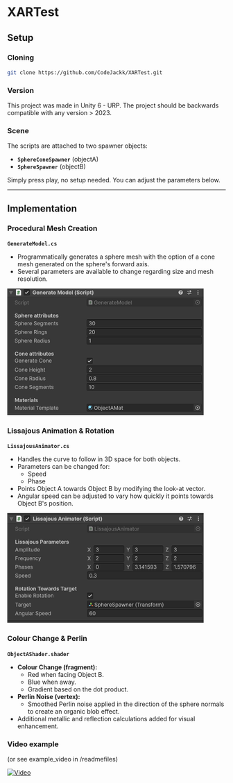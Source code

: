 # XARTest

## Setup

### Cloning
```bash
git clone https://github.com/CodeJackk/XARTest.git
```

### Version
This project was made in Unity 6 - URP. The project should be backwards compatible with any version > 2023.

### Scene
The scripts are attached to two spawner objects:
- **`SphereConeSpawner`** (objectA)
- **`SphereSpawner`** (objectB)

Simply press play, no setup needed. You can adjust the parameters below.

---

## Implementation

### Procedural Mesh Creation

**`GenerateModel.cs`**
- Programmatically generates a sphere mesh with the option of a cone mesh generated on the sphere's forward axis.
- Several parameters are available to change regarding size and mesh resolution.

![Model](readmefiles/generateModel.png)


### Lissajous Animation & Rotation

**`LissajousAnimator.cs`**
- Handles the curve to follow in 3D space for both objects.
- Parameters can be changed for:
  - Speed
  - Phase
- Points Object A towards Object B by modifying the look-at vector.
- Angular speed can be adjusted to vary how quickly it points towards Object B's position.

![Lissajous](readmefiles/lissajousScript.png)

### Colour Change & Perlin

**`ObjectAShader.shader`**
- **Colour Change (fragment):**
  - Red when facing Object B.
  - Blue when away.
  - Gradient based on the dot product.
- **Perlin Noise (vertex):**
  - Smoothed Perlin noise applied in the direction of the sphere normals to create an organic blob effect.
- Additional metallic and reflection calculations added for visual enhancement.

### Video example

(or see example_video in /readmefiles)

[![Video](https://img.youtube.com/vi/508xsazTxxo/0.jpg)](https://www.youtube.com/watch?v=508xsazTxxo)
